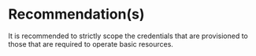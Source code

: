 # Recommendation(s)

It is recommended to strictly scope the credentials that are provisioned to those that are required to operate basic resources.
